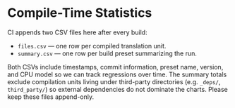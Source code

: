 # Compile-Time Statistics

CI appends two CSV files here after every build:

- `files.csv` — one row per compiled translation unit.
- `summary.csv` — one row per build preset summarizing the run.

Both CSVs include timestamps, commit information, preset name, version, and
CPU model so we can track regressions over time. The summary totals exclude
compilation units living under third-party directories (e.g. `_deps/`,
`third_party/`) so external dependencies do not dominate the charts.  Please
keep these files append-only.
